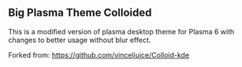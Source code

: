 
## Big Plasma Theme Colloided

This is a modified version of plasma desktop theme for Plasma 6 with changes to better usage without blur effect.

Forked from: https://github.com/vinceliuice/Colloid-kde
